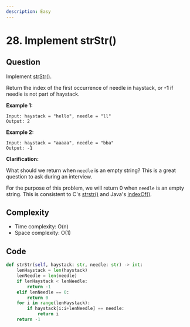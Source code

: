 ```yaml
---
description: Easy
---
```


# 28. Implement strStr\(\)

## Question

Implement [strStr\(\)](http://www.cplusplus.com/reference/cstring/strstr/).

Return the index of the first occurrence of needle in haystack, or **-1** if needle is not part of haystack.

**Example 1:**

```text
Input: haystack = "hello", needle = "ll"
Output: 2
```

**Example 2:**

```text
Input: haystack = "aaaaa", needle = "bba"
Output: -1
```

**Clarification:**

What should we return when `needle` is an empty string? This is a great question to ask during an interview.

For the purpose of this problem, we will return 0 when `needle` is an empty string. This is consistent to C's [strstr\(\)](http://www.cplusplus.com/reference/cstring/strstr/) and Java's [indexOf\(\)](https://docs.oracle.com/javase/7/docs/api/java/lang/String.html#indexOf%28java.lang.String%29).

## Complexity

* Time complexity: O\(n\)
* Space complexity: O\(1\)

## Code 

```python
def strStr(self, haystack: str, needle: str) -> int:
    lenHaystack = len(haystack)
    lenNeedle = len(needle)
    if lenHaystack < lenNeedle:
        return -1
    elif lenNeedle == 0:
        return 0
    for i in range(lenHaystack):
        if haystack[i:i+lenNeedle] == needle:
            return i
    return -1
```

